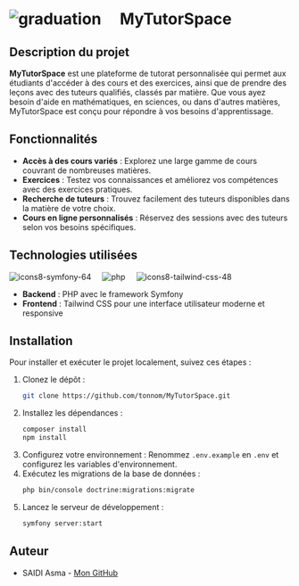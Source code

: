 # ![graduation](https://github.com/user-attachments/assets/1f595fc5-0969-45be-b2b0-ae8641e4b1e0)  &nbsp;&nbsp;&nbsp;   MyTutorSpace



## Description du projet

**MyTutorSpace** est une plateforme de tutorat personnalisée qui permet aux étudiants d'accéder à des cours et des exercices, ainsi que de prendre des leçons avec des tuteurs qualifiés, classés par matière. Que vous ayez besoin d'aide en mathématiques, en sciences, ou dans d'autres matières, MyTutorSpace est conçu pour répondre à vos besoins d'apprentissage.

## Fonctionnalités

- **Accès à des cours variés** : Explorez une large gamme de cours couvrant de nombreuses matières.
- **Exercices** : Testez vos connaissances et améliorez vos compétences avec des exercices pratiques.
- **Recherche de tuteurs** : Trouvez facilement des tuteurs disponibles dans la matière de votre choix.
- **Cours en ligne personnalisés** : Réservez des sessions avec des tuteurs selon vos besoins spécifiques.

## Technologies utilisées
![icons8-symfony-64](https://github.com/user-attachments/assets/3b8add42-9228-459f-b2e7-341bc45d2d3e) &nbsp;&nbsp;&nbsp;  ![php](https://github.com/user-attachments/assets/6aeaeefc-e510-4f19-9b60-78f3e7b7e2ca) &nbsp;&nbsp;&nbsp; ![icons8-tailwind-css-48](https://github.com/user-attachments/assets/38794bac-1b9d-4884-a8f6-ca497ed1ae21)
<br>
- **Backend** : PHP avec le framework Symfony
- **Frontend** : Tailwind CSS pour une interface utilisateur moderne et responsive <br>

## Installation

Pour installer et exécuter le projet localement, suivez ces étapes :

1. Clonez le dépôt :
   ```bash
   git clone https://github.com/tonnom/MyTutorSpace.git
   ```
2. Installez les dépendances :
   ```bash
   composer install
   npm install
   ```
3. Configurez votre environnement :
    Renommez `.env.example` en `.env` et configurez les variables d'environnement.
4. Exécutez les migrations de la base de données :
   ```bash
   php bin/console doctrine:migrations:migrate
   ```
5. Lancez le serveur de développement :
   ```bash
   symfony server:start
   ```

## Auteur

- SAIDI Asma - [Mon GitHub](https://github.com/yah422)
